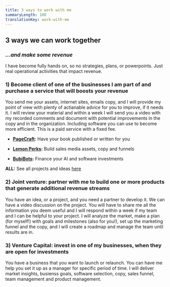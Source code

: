 ```yaml
---
title: 3 ways to work with me
summaryLength: 100
translationKey: work-with-me
---
```


## 3 ways we can work together

<div class="cf-cta-snippet cta167840" data-website-id="65345" data-cta-id="167840"></div>
<script>
if (!window.convertflow) {
  var script = document.createElement("script"); 
  script.async = true;
  script.src = "https://js.convertflow.co/production/websites/65345.js"; 
  document.body.appendChild(script); 
};
</script>

### _...and make some revenue_

I have become fully hands on, so no strategies, plans, or powerpoints. Just real operational activities that impact revenue.

### 1) Become client of one of the businesses I am part of and purchase a service that will boosts your revenue

You send me your assets, internet sites, emails copy, and I will provide my point of view with plenty of actianable advice for you to improve, if it needs it.
I will review your material and within a week I will send you a video with my recorded comments and document with potential improvements in the copy and in the organization. Including software you can use to become more efficient. This is a paid service with a fixed fee.

- **[PageCraft](https://pagecraft.it):** Have your book published or written for you

- **[Lemon Perks](https://pagecraft.it):** Build sales media assets, copy and funnels

- **[BubiBots](https://pagecraft.it):** Finance your AI and software investments

**ALL:** See all projects and ideas [here](https://projects.giacomosepe.com)

### 2) Joint venture: partner with me to build one or more products that generate additional revenue streams

You have an idea, or a project, and you need a partner to develop it. We can have a video discussion on the project. You will have to share me all the information you deem useful and I will respond within a week if my team and I can be helpful to your project. I will analyze the market, make a plan (for myself!) with goals and milestones (also for you!), set up the marketing funnel and the copy, and I will create a roadmap and manage the team until results are in.

### 3) Venture Capital: invest in one of my businesses, when they are open for investments

You have a business that you want to launch or relaunch. You can have me help you set it up as a manager for specific period of time. I will deliver market insights, busienss goals, software selection, copy, sales funnel, team management and product management.
